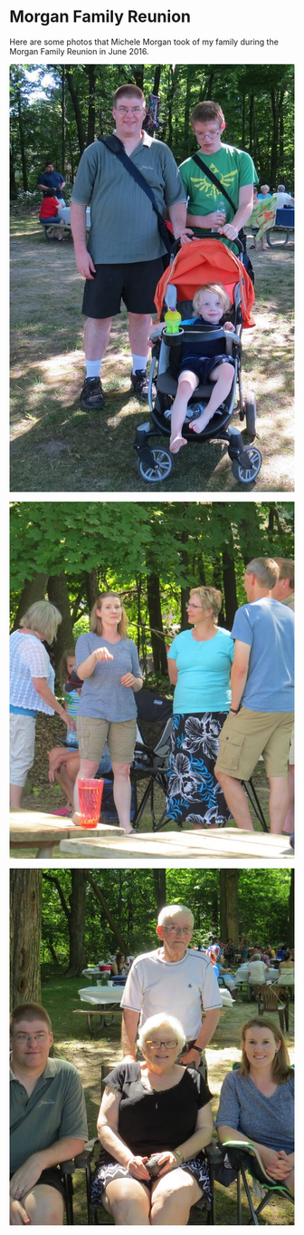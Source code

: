 # Morgan Family Reunion

Here are some photos that Michele Morgan took of my family during the Morgan Family Reunion in June 2016.

![](images/morganfamilyreunion001.jpg)

![](images/morganfamilyreunion003.jpg)

![](images/morganfamilyreunion005.jpg)





